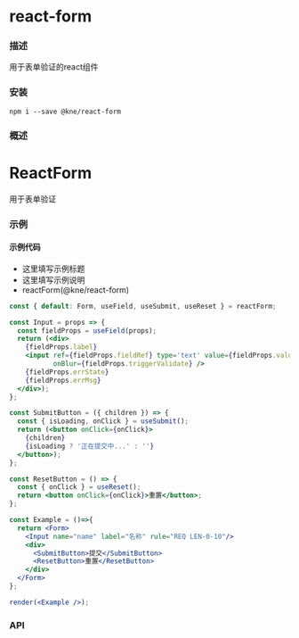 
# react-form


### 描述

用于表单验证的react组件


### 安装

```shell
npm i --save @kne/react-form
```


### 概述

# ReactForm

用于表单验证


### 示例

#### 示例代码

- 这里填写示例标题
- 这里填写示例说明
- reactForm(@kne/react-form)

```jsx
const { default: Form, useField, useSubmit, useReset } = reactForm;

const Input = props => {
  const fieldProps = useField(props);
  return (<div>
    {fieldProps.label}
    <input ref={fieldProps.fieldRef} type='text' value={fieldProps.value || ''} onChange={fieldProps.onChange}
           onBlur={fieldProps.triggerValidate} />
    {fieldProps.errState}
    {fieldProps.errMsg}
  </div>);
};

const SubmitButton = ({ children }) => {
  const { isLoading, onClick } = useSubmit();
  return (<button onClick={onClick}>
    {children}
    {isLoading ? '正在提交中...' : ''}
  </button>);
};

const ResetButton = () => {
  const { onClick } = useReset();
  return <button onClick={onClick}>重置</button>;
};

const Example = ()=>{
  return <Form>
    <Input name="name" label="名称" rule="REQ LEN-0-10"/>
    <div>
      <SubmitButton>提交</SubmitButton>
      <ResetButton>重置</ResetButton>
    </div>
  </Form>
};

render(<Example />);

```


### API


